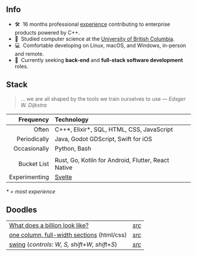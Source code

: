 ## Info

- 🛠️&nbsp; 16 months professional [experience](https://linkedin.com/in/peytonseigo) contributing to enterprise products powered by C++. 
- 📜&nbsp; Studied computer science at the [University of British Columbia](https://www.cs.ubc.ca/about-our-department).
- 💻&nbsp; Comfortable developing on Linux, macOS, and Windows, in-person and remote.
- 💼&nbsp; Currently seeking **back-end** and **full-stack software development** roles.

## Stack

> ... we are all shaped by the tools we train ourselves to use _― Edsger W. Dijkstra_


|Frequency|Technology|
|-:|:-|
|Often|C++\*, Elixir\*, SQL, HTML, CSS, JavaScript|
|Periodically|Java, Godot GDScript, Swift for iOS|
|Occasionally|Python, Bash|
|||
|Bucket List|Rust, Go, Kotlin for Android, Flutter, React Native|
|Experimenting|[Svelte](https://github.com/pseigo/svelte-minimal)|

_\* = most experience_

## Doodles

|||
|-|-|
| [What does a billion look like?](https://pseigo.github.io/what-does-a-billion-look-like/) | _[src](https://github.com/pseigo/what-does-a-billion-look-like)_ |
| [one column, full-width sections](https://pseigo.github.io/html-one-column-full-width-sections/) (html/css) | _[src](https://github.com/pseigo/html-one-column-full-width-sections)_ |
| [swing](https://peytonseigo.ca/projects/swing/) (_controls: W, S, shift+W, shift+S_) | _[src](https://peytonseigo.ca/projects/swing/src/main.js)_ |
